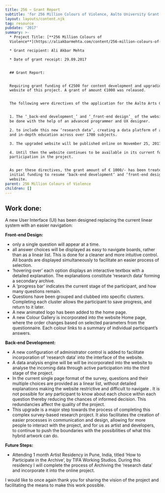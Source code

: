 ```yaml
---
title: 256 ~ Grant Report
subtitle: 'for 256 Million Colours of Violence, Aalto University Grant'
layout: layouts/content.njk
tag: resource
pubdate: '2017'
summary: >-
  * Project Title: [**256 Million Colours of
  Violence**](https://aliakbarmehta.com/content/256-million-colours-of-violence)

  * Grant recipient: Ali Akbar Mehta

  * Date of grant receipt: 29.09.2017


  ## Grant Report:


  Requiring grant funding of €2500 for content development and upgrading the
  website of this project. A grant of amount €1000 was released.


  The following were directives of the application for the Aalto Arts Grant:


  1. The ‘_back-end development_’ and ‘_front-end design’_ of the website will
  be done with the help of an advanced programmer and UX designer.

  2. to include this new ‘research data’, creating a data platform of alternate
  and in-depth education across over 1700 subjects.  

  3. The upgraded website will be published online on November 25, 2017. 

  4. Until then the website continues to be available in its current form for
  participation in the project.


  As per these directives, the grant amount of € 1000/- has been treated as
  initial funding to resume ‘back-end development’ and ‘front-end design’ of the
  website.
parent: 256 Million Colours of Violence
children: []
---
```

## Work done:

A new User Interface (UI) has been designed replacing the current linear system with an easier navigation:



**Front-end Design:**

* only a single question will appear at a time. 
* all answer choices will be displayed as easy to navigate boards, rather than as a linear list. This is done for a cleaner and more intuitive control. All boards are displayed simultaneously to facilitate an easier process of selection. 
* ‘hovering over’ each option displays an interactive textbox with a detailed explanation. The explanations constitute ‘research data’ forming a secondary archive.
* A ‘progress bar’ indicates the current stage of the participant, and how many questions remain.
* Questions have been grouped and clubbed into specific clusters. Completing each cluster allows the participant to save progress, and return to it later.
* A new animated logo has been added to the home page.
* A new Colour Gallery is incorporated into the website Home page, where the order changes based on selected parameters from the questionnaire. Each colour links to a summary of individual participant’s answers.


**Back-end Development:**

* A new configuration of administrator control is added to facilitate incorporation of ‘research data’ into the interface of the website.
* A data analysis engine will be will be incorporated into the website to analyse the incoming data through active participation into the third stage of the project.
* In the current single page format of the survey, questions and their multiple choices are provided as a linear list, without detailed explanations making the website restrictive and difficult to navigate . It is not possible for any participant to know about each choice within each question thereby reducing the chances of informed decision. This redundancies affect the quality of the project.
* This upgrade is a major step towards the process of completing this complex survey-based research project. It also facilitates the creation of easier processes in communication and design, allowing for more people to interact with the project, and for us as artist and developers, to continue to push the boundaries with the possibilities of what this hybrid artwork can do. 


**Future Steps:**

* Attending 1 month Artist Residency in Pune, India, titled ‘How to Participate in the Archive’, by TIFA Working Studios. During this residency I will complete the process of Archiving the ‘research data’ and incorporate it into the online project.

I would like to once again thank you for sharing the vision of the project and facilitating the means to make this work possible.

